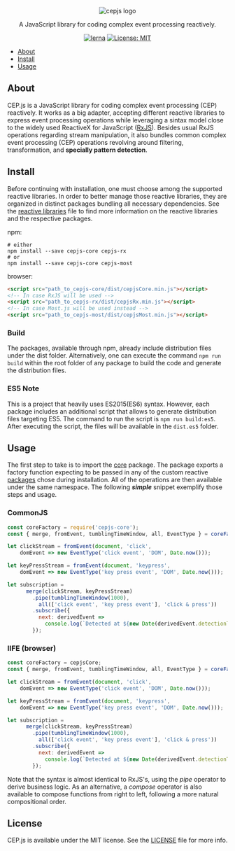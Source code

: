 <p align="center">
    <img src="https://user-images.githubusercontent.com/4553211/57256072-1255de00-702c-11e9-9e38-479d4f4ac34f.png" alt="cepjs logo">
</p>

<p align="center">
    A JavaScript library for coding complex event processing reactively.
</p>

<p align="center">
    <a href="https://lerna.js.org/"><img src="https://img.shields.io/badge/maintained%20with-lerna-cc00ff.svg" alt="lerna"></a>
    <a href="https://opensource.org/licenses/MIT"><img src="https://img.shields.io/badge/License-MIT-yellow.svg" alt="License: MIT"></a>
</p>

- [About](#about)
- [Install](#install)
- [Usage](#usage)

## About
CEP.js is a JavaScript library for coding complex event processing (CEP) reactively. It works as a big adapter, accepting different reactive libraries to express event processing operations while leveraging a sintax model close to the widely used ReactiveX for JavaScript ([RxJS](https://github.com/ReactiveX/rxjs)). Besides usual RxJS operations regarding stream manipulation, it also bundles common complex event processing (CEP) operations revolving around filtering, transformation, and **specially pattern detection**.

## Install
Before continuing with installation, one must choose among the supported reactive libraries. In order to better manage those reactive libraries, they are organized in distinct packages bundling all necessary dependencies. See the [reactive libraries](REACTIVE-LIBRARIES.md) file to find more information on the reactive libraries and the respective packages.

npm:
```ssh
# either
npm install --save cepjs-core cepjs-rx
# or
npm install --save cepjs-core cepjs-most
```
browser:
```html
<script src="path_to_cepjs-core/dist/cepjsCore.min.js"></script>
<!-- In case RxJS will be used -->
<script src="path_to_cepjs-rx/dist/cepjsRx.min.js"></script>
<!-- In case Most.js will be used instead -->
<script src="path_to_cepjs-most/dist/cepjsMost.min.js"></script>
```
### Build
The packages, available through npm, already include distribution files under the dist folder. Alternatively, one can execute the command `npm run build` within the root folder of any package to build the code and generate the distribution files.

### ES5 Note
This is a project that heavily uses ES2015(ES6) syntax. However, each package includes an additional script that allows to generate distribution files targeting ES5. The command to run the script is `npm run build:es5`. After executing the script, the files will be available in the `dist.es5` folder.

## Usage
The first step to take is to import the [core](./packages/cepjs-core) package. The package exports a factory function expecting to be passed in any of the custom reactive [packages](REACTIVE-LIBRARIES.md) chose during installation. All of the operations are then available under the same namespace. The following **_simple_** snippet exemplify those steps and usage.

### CommonJS
```JavaScript
const coreFactory = require('cepjs-core');
const { merge, fromEvent, tumblingTimeWindow, all, EventType } = coreFactory(require('cepjs-rx'));

let clickStream = fromEvent(document, 'click',
    domEvent => new EventType('click event', 'DOM', Date.now()));

let keyPressStream = fromEvent(document, 'keypress',
    domEvent => new EventType('key press event', 'DOM', Date.now()));

let subscription =
      merge(clickStream, keyPressStream)
        .pipe(tumblingTimeWindow(1000),
          all(['click event', 'key press event'], 'click & press'))
        .subscribe({
          next: derivedEvent =>
            console.log(`Detected at ${new Date(derivedEvent.detectionTime)}`)
        });
```
### IIFE (browser)
```JavaScript
const coreFactory = cepjsCore;
const { merge, fromEvent, tumblingTimeWindow, all, EventType } = coreFactory(cepjsRx);

let clickStream = fromEvent(document, 'click',
    domEvent => new EventType('click event', 'DOM', Date.now()));

let keyPressStream = fromEvent(document, 'keypress',
    domEvent => new EventType('key press event', 'DOM', Date.now()));

let subscription =
      merge(clickStream, keyPressStream)
        .pipe(tumblingTimeWindow(1000),
          all(['click event', 'key press event'], 'click & press'))
        .subscribe({
          next: derivedEvent =>
            console.log(`Detected at ${new Date(derivedEvent.detectionTime)}`)
        });
```


Note that the syntax is almost identical to RxJS's, using the _pipe_ operator to derive business logic. As an alternative, a _compose_ operator is also available to compose functions from right to left, following a more natural compositional order.

## License
CEP.js is available under the MIT license. See the [LICENSE](https://github.com/RxCEP/cepjs/blob/master/LICENSE) file for more info.
